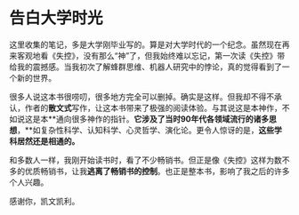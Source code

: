 # 告白大学时光

这里收集的笔记，多是大学刚毕业写的。算是对大学时代的一个纪念。虽然现在再来客观地看《失控》，没有那么“神”了，但我始终难以忘记，第一次读《失控》带给我的震撼感。当我初次了解蜂群思维、机器人研究中的悖论，真的觉得看到了一个新的世界。

很多人说这本书很唠叨，很多地方完全可以删掉。确实是这样。但我却不得不承认，作者的**散文式**写作，让这本书带来了极强的阅读体验。与其说这是本神作，不如说这是本**通向很多神作的指针。**它涉及了当时90年代各领域流行的诸多思想**，**如复杂性科学、认知科学、心灵哲学、演化论。更令人惊讶的是，**这些学科居然还是相通的。**

和多数人一样，我刚开始读书时，看了不少畅销书。但正是像《失控》这样为数不多的优质畅销书，让我**逃离了畅销书的控制**。也正是整本书，影响了我之后的许多个人兴趣。

感谢你，凯文凯利。


